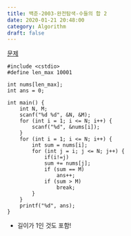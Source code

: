 ```yaml
---
title: 백준-2003-완전탐색-수들의 합 2
date: 2020-01-21 20:48:00
category: Algorithm
draft: false
---
```


[문제](https://www.acmicpc.net/problem/2003)

```cpp{3}
#include <cstdio>
#define len_max 10001

int nums[len_max];
int ans = 0;

int main() {
	int N, M;
	scanf("%d %d", &N, &M);
	for (int i = 1; i <= N; i++) {
		scanf("%d", &nums[i]);
	}
	for (int i = 1; i <= N; i++) {
		int sum = nums[i];
		for (int j = i; j <= N; j++) {
			if(i!=j)
			sum += nums[j];
			if (sum == M)
				ans++;
			if (sum > M)
				break;
		}
	}
	printf("%d", ans);
}
```

- 길이가 1인 것도 포함!
